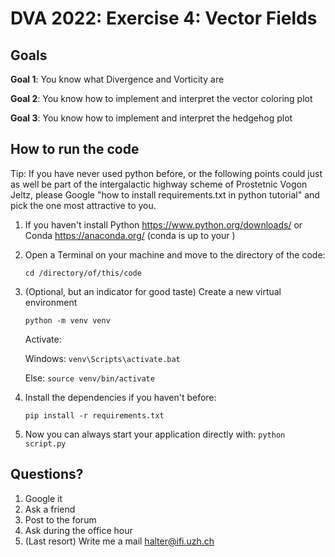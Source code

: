 # DVA 2022: Exercise 4: Vector Fields

## Goals
**Goal 1**: You know what Divergence and Vorticity are

**Goal 2**: You know how to implement and interpret the vector coloring plot

**Goal 3**: You know how to implement and interpret the hedgehog plot

## How to run the code
Tip: If you have never used python before, or the following points could 
just as well be part of the intergalactic highway scheme of Prostetnic Vogon Jeltz, please 
Google "how to install requirements.txt in python tutorial" and 
pick the one most attractive to you. 


1. If you haven't install Python https://www.python.org/downloads/ 
   or Conda https://anaconda.org/ (conda is up to your )
   
2. Open a Terminal on your machine and move to the directory of the code: 
   
    `cd /directory/of/this/code`
3. (Optional, but an indicator for good taste) Create a new virtual environment
   
    `python -m venv venv`
    
    Activate:
   
    Windows: `venv\Scripts\activate.bat`
   
    Else: `source venv/bin/activate`


4. Install the dependencies if you haven't before:
   
    `pip install -r requirements.txt`

5. Now you can always start your application directly with:
   `python script.py`
   

## Questions? 
1. Google it
2. Ask a friend
3. Post to the forum 
4. Ask during the office hour
5. (Last resort) Write me a mail halter@ifi.uzh.ch